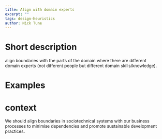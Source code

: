 ```yaml
---
title: Align with domain experts
excerpt: ""
tags: design-heuristics
author: Nick Tune
---
```


# Short description

align boundaries with the parts of the domain where there are different domain experts (not different people but different domain skills/knowledge).

# Examples

# context

We should align boundaries in sociotechnical systems with our business processes to minimise dependencies and promote sustainable development practices.
